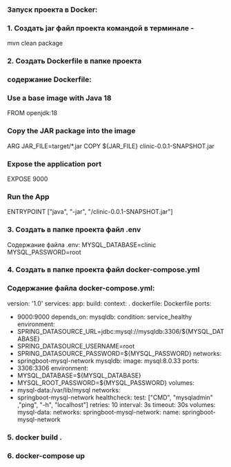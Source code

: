 ### Запуск проекта в Docker:

### 1.  Создать jar файл проекта командой в терминале -
mvn clean package
### 2. Создать  Dockerfile в папке проекта
### содержание Dockerfile:

### Use a base image with Java 18
FROM openjdk:18

### Copy the JAR package into the image
ARG JAR_FILE=target/*.jar
COPY ${JAR_FILE} clinic-0.0.1-SNAPSHOT.jar

### Expose the application port
EXPOSE 9000

### Run the App
ENTRYPOINT ["java", "-jar", "/clinic-0.0.1-SNAPSHOT.jar"]

### 3. Создать в папке проекта файл .env
Содержание файла .env:
   MYSQL_DATABASE=clinic
   MYSQL_PASSWORD=root
### 4. Создать в папке проекта файл docker-compose.yml
### Содержание файла docker-compose.yml:
version: '1.0'
services:
app:
build:
context: .
dockerfile: Dockerfile
ports:
- 9000:9000
depends_on:
mysqldb:
condition: service_healthy
environment:
- SPRING_DATASOURCE_URL=jdbc:mysql://mysqldb:3306/${MYSQL_DATABASE}
- SPRING_DATASOURCE_USERNAME=root
- SPRING_DATASOURCE_PASSWORD=${MYSQL_PASSWORD}
networks:
- springboot-mysql-network
mysqldb:
image: mysql:8.0.33
ports:
- 3306:3306
environment:
- MYSQL_DATABASE=${MYSQL_DATABASE}
- MYSQL_ROOT_PASSWORD=${MYSQL_PASSWORD}
volumes:
- mysql-data:/var/lib/mysql
networks:
- springboot-mysql-network
healthcheck:
test: ["CMD", "mysqladmin" ,"ping", "-h", "localhost"]
retries: 10
interval: 3s
timeout: 30s
volumes:
mysql-data:
networks:
springboot-mysql-network:
name: springboot-mysql-network 

### 5. docker build .
### 6. docker-compose up